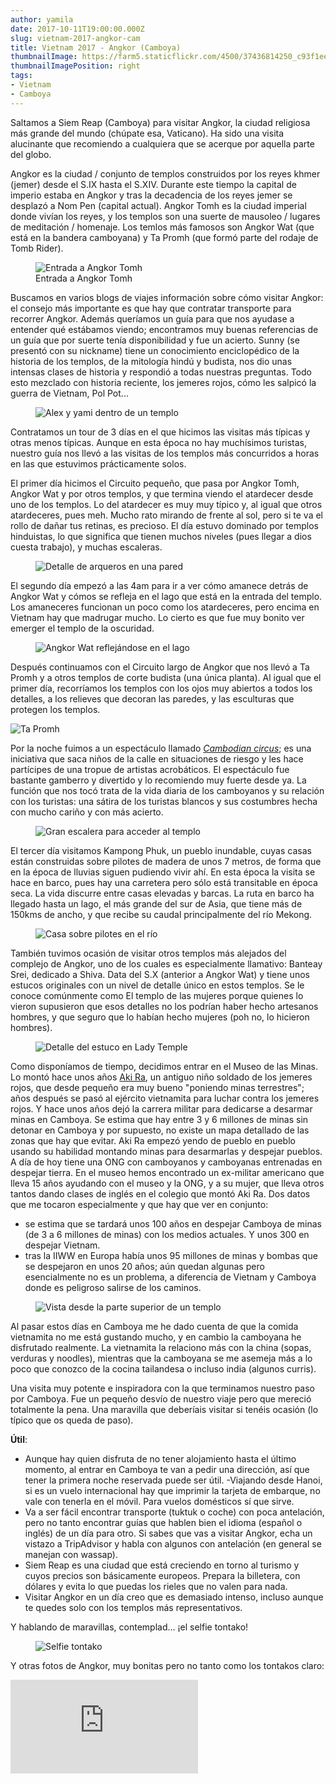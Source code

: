 ```yaml
---
author: yamila
date: 2017-10-11T19:00:00.000Z
slug: vietnam-2017-angkor-cam
title: Vietnam 2017 - Angkor (Camboya)
thumbnailImage: https://farm5.staticflickr.com/4500/37436814250_c93f1ee599_o.jpg
thumbnailImagePosition: right
tags:
- Vietnam
- Camboya
---
```


Saltamos a Siem Reap (Camboya) para visitar Angkor, la ciudad religiosa más grande del mundo (chúpate esa, Vaticano). Ha sido una visita alucinante que recomiendo a cualquiera que se acerque por aquella parte del globo.

<!--more-->

Angkor es la ciudad / conjunto de templos construidos por los reyes khmer (jemer) desde el S.IX hasta el S.XIV. Durante este tiempo la capital de imperio estaba en Angkor y tras la decadencia de los reyes jemer se desplazó a Nom Pen (capital actual). Angkor Tomh es la ciudad imperial donde vivían los reyes, y los templos son una suerte de mausoleo / lugares de meditación / homenaje. Los temlos más famosos son Angkor Wat (que está en la bandera camboyana) y Ta Promh (que formó parte del rodaje de Tomb Rider).

<figure>
<img src="https://farm5.staticflickr.com/4479/37662494412_f56c3aa7d3_c.jpg" alt="Entrada a Angkor Tomh" />
<figcaption>Entrada a Angkor Tomh</figcaption>
</figure>

Buscamos en varios blogs de viajes información sobre cómo visitar Angkor: el consejo más importante es que hay que contratar transporte para recorrer Angkor. Además queríamos un guía para que nos ayudase a entender qué estábamos viendo; encontramos muy buenas referencias de un guía que por suerte tenía disponibilidad y fue un acierto. Sunny (se presentó con su nickname) tiene un conocimiento enciclopédico de la historia de los templos, de la mitología hindú y budista, nos dio unas intensas clases de historia y respondió a todas nuestras preguntas. Todo esto mezclado con historia reciente, los jemeres rojos, cómo les salpicó la guerra de Vietnam, Pol Pot...

<figure>
<img src="https://farm5.staticflickr.com/4509/37694839261_3f1955be7f_c.jpg" alt="Alex y yami dentro de un templo" />
</figure>

Contratamos un tour de 3 días en el que hicimos las visitas más típicas y otras menos típicas. Aunque en esta época no hay muchísimos turistas, nuestro guía nos llevó a las visitas de los templos más concurridos a horas en las que estuvimos prácticamente solos.

El primer día hicimos el Circuito pequeño, que pasa por Angkor Tomh, Angkor Wat y por otros templos, y que termina viendo el atardecer desde uno de los templos. Lo del atardecer es muy muy típico y, al igual que otros atardeceres, pues meh. Mucho rato mirando de frente al sol, pero si te va el rollo de dañar tus retinas, es precioso. El día estuvo dominado por templos hinduistas, lo que significa que tienen muchos niveles (pues llegar a dios cuesta trabajo), y muchas escaleras.

<figure>
<img src="https://farm5.staticflickr.com/4510/37694840821_78ac11e4f1_c.jpg" alt="Detalle de arqueros en una pared" />
</figure>

El segundo día empezó a las 4am para ir a ver cómo amanece detrás de Angkor Wat y cómos se refleja en el lago que está en la entrada del templo. Los amaneceres funcionan un poco como los atardeceres, pero encima en Vietnam hay que madrugar mucho. Lo cierto es que fue muy bonito ver emerger el templo de la oscuridad.

<figure>
<img src="https://farm5.staticflickr.com/4486/37024154603_421f0011d8_c.jpg" alt="Angkor Wat reflejándose en el lago" />
</figure>

Después continuamos con el Circuito largo de Angkor que nos llevó a Ta Promh y a otros templos de corte budista (una única planta). Al igual que el primer día, recorríamos los templos con los ojos muy abiertos a todos los detalles, a los relieves que decoran las paredes, y las esculturas que protegen los templos.

![Ta Promh](https://farm5.staticflickr.com/4500/37436814250_c93f1ee599_o.jpg#full)

Por la noche fuimos a un espectáculo llamado <a href="https://pharecircus.org/" target="_new"><em>Cambodian circus</em></a>; es una iniciativa que saca niños de la calle en situaciones de riesgo y les hace partícipes de una tropue de artistas acrobáticos. El espectáculo fue bastante gamberro y divertido y lo recomiendo muy fuerte desde ya. La función que nos tocó trata de la vida diaria de los camboyanos y su relación con los turistas: una sátira de los turistas blancos y sus costumbres hecha con mucho cariño y con más acierto.

<figure>
<img src="https://farm5.staticflickr.com/4484/37023739543_8a7b5b6ae3_c.jpg" alt="Gran escalera para acceder al templo" />
</figure>

El tercer día visitamos Kampong Phuk, un pueblo inundable, cuyas casas están construidas sobre pilotes de madera de unos 7 metros, de forma que en la época de lluvias siguen pudiendo vivir ahí. En esta época la visita se hace en barco, pues hay una carretera pero sólo está transitable en época seca. La vida discurre entre casas elevadas y barcas. La ruta en barco ha llegado hasta un lago, el más grande del sur de Asia, que tiene más de 150kms de ancho, y que recibe su caudal principalmente del río Mekong.

<figure>
<img src="https://farm5.staticflickr.com/4453/37436315300_1d65e46d70_c.jpg" alt="Casa sobre pilotes en el río" />
</figure>

También tuvimos ocasión de visitar otros templos más alejados del complejo de Angkor, uno de los cuales es especialmente llamativo: Banteay Srei, dedicado a Shiva. Data del S.X (anterior a Angkor Wat) y tiene unos estucos originales con un nivel de detalle único en estos templos. Se le conoce comúnmente como El templo de las mujeres porque quienes lo vieron supusieron que esos detalles no los podrían haber hecho artesanos hombres, y que seguro que lo habían hecho mujeres (poh no, lo hicieron hombres).

<figure>
<img src="https://farm5.staticflickr.com/4495/36984031234_eb74a8c921_c.jpg" alt="Detalle del estuco en Lady Temple" />
</figure>

Como disponíamos de tiempo, decidimos entrar en el Museo de las Minas. Lo montó hace unos años <a href="https://en.wikipedia.org/wiki/Aki_Ra" target="_new">Aki Ra</a>, un antiguo niño soldado de los jemeres rojos, que desde pequeño era muy bueno "poniendo minas terrestres"; años después se pasó al ejército vietnamita para luchar contra los jemeres rojos. Y hace unos años dejó la carrera militar para dedicarse a desarmar minas en Camboya. Se estima que hay entre 3 y 6 millones de minas sin detonar en Camboya y por supuesto, no existe un mapa detallado de las zonas que hay que evitar. Aki Ra empezó yendo de pueblo en pueblo usando su habilidad montando minas para desarmarlas y despejar pueblos. A día de hoy tiene una ONG con camboyanos y camboyanas entrenadas en despejar tierra. En el museo hemos encontrado un ex-militar americano que lleva 15 años ayudando con el museo y la ONG, y a su mujer, que lleva otros tantos dando clases de inglés en el colegio que montó Aki Ra. Dos datos que me tocaron especialmente y que hay que ver en conjunto:

- se estima que se tardará unos 100 años en despejar Camboya de minas (de 3 a 6 millones de minas) con los medios actuales. Y unos 300 en despejar Vietnam.
- tras la IIWW en Europa había unos 95 millones de minas y bombas que se despejaron en unos 20 años; aún quedan algunas pero esencialmente no es un problema, a diferencia de Vietnam y Camboya donde es peligroso salirse de los caminos.

<figure>
<img src="https://farm5.staticflickr.com/4498/37436326550_85c68e8f9f_c.jpg" alt="Vista desde la parte superior de un templo" />
</figure>

Al pasar estos días en Camboya me he dado cuenta de que la comida vietnamita no me está gustando mucho, y en cambio la camboyana he disfrutado realmente. La vietnamita la relaciono más con la china (sopas, verduras y noodles), mientras que la camboyana se me asemeja más a lo poco que conozco de la cocina tailandesa o incluso india (algunos curris).

Una visita muy potente e inspiradora con la que terminamos nuestro paso por Camboya. Fue un pequeño desvío de nuestro viaje pero que mereció totalmente la pena. Una maravilla que deberíais visitar si tenéis ocasión (lo típico que os queda de paso).

<strong>Útil</strong>:

- Aunque hay quien disfruta de no tener alojamiento hasta el último momento, al entrar en Camboya te van a pedir una dirección, así que tener la primera noche reservada puede ser útil.
-Viajando desde Hanoi, si es un vuelo internacional hay que imprimir la tarjeta de embarque, no vale con tenerla en el móvil. Para vuelos domésticos sí que sirve.
- Va a ser fácil encontrar transporte (tuktuk o coche) con poca antelación, pero no tanto encontrar guías que hablen bien el idioma (español o inglés) de un día para otro. Si sabes que vas a visitar Angkor, echa un vistazo a TripAdvisor y habla con algunos con antelación (en general se manejan con wassap).
- Siem Reap es una ciudad que está creciendo en torno al turismo y cuyos precios son básicamente europeos. Prepara la billetera, con dólares y evita lo que puedas los rieles que no valen para nada.
- Visitar Angkor en un día creo que es demasiado intenso, incluso aunque te quedes solo con los templos más representativos.

Y hablando de maravillas, contemplad... ¡el selfie tontako!

<figure>
<img src="https://farm5.staticflickr.com/4482/37024154973_03770d5f82_c.jpg" alt="Selfie tontako" />
</figure>

Y otras fotos de Angkor, muy bonitas pero no tanto como los tontakos claro:

<div class='embed-container'><iframe src='https://www.flickr.com/photos/125687915@N08/sets/72157687065599621/player' frameborder='0' allowfullscreen webkitallowfullscreen mozallowfullscreen oallowfullscreen msallowfullscreen></iframe></div>
